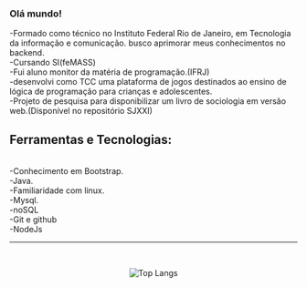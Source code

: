 ### Olá mundo! 


-Formado como técnico no Instituto Federal Rio de Janeiro, em Tecnologia da informação e comunicação. busco aprimorar meus conhecimentos no backend.<br>
-Cursando SI(feMASS)<br>
-Fui aluno monitor da matéria de programação.(IFRJ)<br>
-desenvolvi como TCC uma plataforma de jogos destinados ao ensino de lógica de programação para crianças e adolescentes.<br>
-Projeto de pesquisa para disponibilizar um livro de sociologia em versão web.(Disponível no repositório SJXXI)<br>

## Ferramentas e Tecnologias:
<br>
-Conhecimento em Bootstrap.<br>
-Java.<br>
-Familiaridade com linux.<br>
-Mysql.<br>
-noSQL<br>
-Git e github<br>
-NodeJs<br>
<hr><br><div style="text-align:center;">

  

![Top Langs](https://github-readme-stats.vercel.app/api/top-langs/?username=NathanAzvdo&layout=pie&hide=html,css,handlebars,Jupyter_Notebook)


</div>
